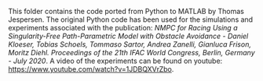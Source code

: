 This folder contains the code ported from Python to MATLAB by Thomas Jespersen.
The original Python code has been used for the simulations and experiments associated with the publication:
*NMPC for Racing Using a Singularity-Free Path-Parametric Model with Obstacle Avoidance - Daniel Kloeser, Tobias Schoels, Tommaso Sartor, Andrea Zanelli, Gianluca Frison, Moritz Diehl. Proceedings of the 21th IFAC World Congress, Berlin, Germany - July 2020*.
A video of the experiments can be found on youtube: https://www.youtube.com/watch?v=1JDBQXVrZbo.
